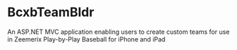# BcxbTeamBldr
An ASP.NET MVC application enabling users to create custom teams for use in Zeemerix Play-by-Play Baseball for iPhone and iPad
